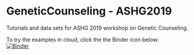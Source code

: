 # GeneticCounseling - ASHG2019

Tutorials and data sets for ASHG 2019 workshop on Genetic Counseling.

To try the examples in cloud, click the the Binder icon below:  
[![Binder](https://mybinder.org/badge_logo.svg)](https://mybinder.org/v2/gh/OpenMendel/GeneticCounseling_ASHG2019.git/master)

